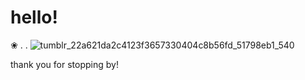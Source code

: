 # hello! 
❀ . .
![tumblr_22a621da2c4123f3657330404c8b56fd_51798eb1_540](https://github.com/CHIPCHROM/Admonishing-Instruction/assets/167219213/50ed5b3d-b39c-4995-a928-747cd89c0f7d)

thank you for stopping by!
